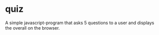 # quiz
A simple  javascript-program that asks 5 questions to a user and displays the overall on the browser.
